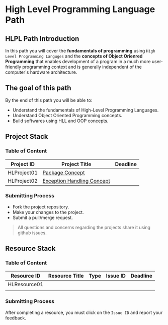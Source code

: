 # High Level Programming Language Path

## HLPL Path Introduction

In this path you will cover the **fundamentals of programming** using `High Level Programming Languges` and the **concepts of Object Orienred Programming** that enables development of a program in a much more user-friendly programming context and is generally independent of the computer's hardware architecture.

## The goal of this path

By the end of this path you will be able to:

* Understand the fundamentals of High-Level Programming Languages.
* Understand Object Oriented Programming concepts.
* Build softwares using HLL and OOP concepts.
  
## Project Stack

### Table of Content


| Project ID  | Project Title                                                                         | Deadline |
| ----------- | ------------------------------------------------------------------------------------- | -------- |
| HLProject01 | [Package Concept](https://github.com/nourabyte/Package-Project/tree/main)             |
| HLProject02 | [Exception Handling Concept](https://github.com/nourabyte/Exception-Handling)  |

### Submitting Process

* Fork the project repository.
* Make your changes to the project.
* Submit a pull/merge request.

> All questions and concerns regarding the projects share it using github issues.

## Resource Stack

### Table of Content


| Resource ID  | Resource Title                                                                                                                                                                                                                                                                                                                     | Type   | Issue ID                                                       | Deadline  |
| ------------ | ---------------------------------------------------------------------------------------------------------------------------------------------------------------------------------------------------------------------------------------------------------------------------------------------------------------------------------- | ------ | -------------------------------------------------------------- | --------- |
| HLResource01 |  | |  |  |
|              |                                                                                                                                                                                                                                                                                                                                    |        |                                                                |           |

### Submitting Process

After completing a resource, you must click on the `Issue ID` and report your feedback.
